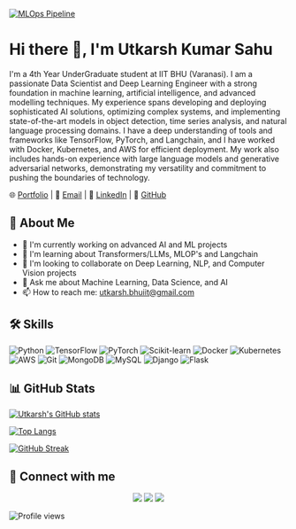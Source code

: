 [![MLOps Pipeline](https://raw.githubusercontent.com/Sutil/Sutil/2b2fad3bf54522bb30c8c170591fc68ff51b69e6/github-contribution-grid-snake2.svg)](https://github.com/Sutil)

# Hi there 👋, I'm Utkarsh Kumar Sahu

I'm a 4th Year UnderGraduate student at IIT BHU (Varanasi). I am a passionate Data Scientist and Deep Learning Engineer with a strong foundation in machine learning, artificial intelligence, and advanced modelling techniques. My experience spans developing and deploying sophisticated AI solutions, optimizing complex systems, and implementing state-of-the-art models in object detection, time series analysis, and natural language processing domains. I have a deep understanding of tools and frameworks like TensorFlow, PyTorch, and Langchain, and I have worked with Docker, Kubernetes, and AWS for efficient deployment. My work also includes hands-on experience with large language models and generative adversarial networks, demonstrating my versatility and commitment to pushing the boundaries of technology.

🌐 [Portfolio](https://lordsahu.vercel.app/) | 📧 [Email](mailto:utkarsh.bhuiit@gmail.com) | 💼 [LinkedIn](https://www.linkedin.com/in/utkarshkumarsahu) | 🐙 [GitHub](https://github.com/utkarsh-iitbhu)

## 🚀 About Me

- 🔭 I'm currently working on advanced AI and ML projects
- 🌱 I'm learning about Transformers/LLMs, MLOP's and Langchain
- 👯 I'm looking to collaborate on Deep Learning, NLP, and Computer Vision projects
- 💬 Ask me about Machine Learning, Data Science, and AI
- 📫 How to reach me: utkarsh.bhuiit@gmail.com

## 🛠 Skills

![Python](https://img.shields.io/badge/-Python-3776AB?style=flat-square&logo=Python&logoColor=white)
![TensorFlow](https://img.shields.io/badge/-TensorFlow-FF6F00?style=flat-square&logo=TensorFlow&logoColor=white)
![PyTorch](https://img.shields.io/badge/-PyTorch-EE4C2C?style=flat-square&logo=PyTorch&logoColor=white)
![Scikit-learn](https://img.shields.io/badge/-Scikit_Learn-F7931E?style=flat-square&logo=scikit-learn&logoColor=white)
![Docker](https://img.shields.io/badge/-Docker-2496ED?style=flat-square&logo=docker&logoColor=white)
![Kubernetes](https://img.shields.io/badge/-Kubernetes-326CE5?style=flat-square&logo=kubernetes&logoColor=white)
![AWS](https://img.shields.io/badge/-AWS-232F3E?style=flat-square&logo=amazon-aws&logoColor=white)
![Git](https://img.shields.io/badge/-Git-F05032?style=flat-square&logo=git&logoColor=white)
![MongoDB](https://img.shields.io/badge/-MongoDB-47A248?style=flat-square&logo=mongodb&logoColor=white)
![MySQL](https://img.shields.io/badge/-MySQL-4479A1?style=flat-square&logo=mysql&logoColor=white)
![Django](https://img.shields.io/badge/-Django-092E20?style=flat-square&logo=django&logoColor=white)
![Flask](https://img.shields.io/badge/-Flask-000000?style=flat-square&logo=flask&logoColor=white)

## 📊 GitHub Stats

[![Utkarsh's GitHub stats](https://github-readme-stats.vercel.app/api?username=utkarsh-iitbhu&show_icons=true&theme=radical)](https://github.com/utkarsh-iitbhu)

[![Top Langs](https://github-readme-stats.vercel.app/api/top-langs/?username=utkarsh-iitbhu&layout=compact&theme=radical)](https://github.com/utkarsh-iitbhu)

[![GitHub Streak](https://github-readme-streak-stats.herokuapp.com/?user=utkarsh-iitbhu&theme=radical)](https://github.com/utkarsh-iitbhu)

## 🤝 Connect with me

<p align="center">
<a href="https://www.linkedin.com/in/utkarshkumarsahu"><img src="https://img.shields.io/badge/-LinkedIn-0077B5?style=for-the-badge&logo=Linkedin&logoColor=white"/></a>
<a href="mailto:utkarsh.bhuiit@gmail.com"><img src="https://img.shields.io/badge/-Email-D14836?style=for-the-badge&logo=Gmail&logoColor=white"/></a>
<a href="https://github.com/utkarsh-iitbhu"><img src="https://img.shields.io/badge/-GitHub-181717?style=for-the-badge&logo=GitHub&logoColor=white"/></a>
</p>

![Profile views](https://komarev.com/ghpvc/?username=utkarsh-iitbhu&color=blueviolet)
